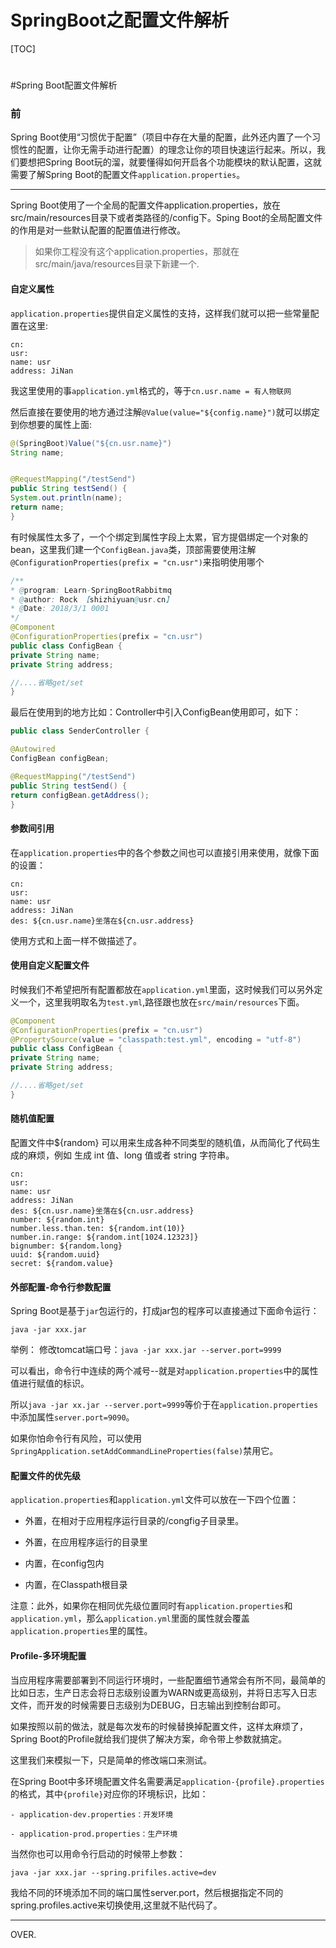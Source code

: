# SpringBoot之配置文件解析
[TOC]


#
#Spring Boot配置文件解析

### 前
Spring Boot使用“习惯优于配置”（项目中存在大量的配置，此外还内置了一个习惯性的配置，让你无需手动进行配置）的理念让你的项目快速运行起来。所以，我们要想把Spring Boot玩的溜，就要懂得如何开启各个功能模块的默认配置，这就需要了解Spring Boot的配置文件`application.properties`。


***

Spring Boot使用了一个全局的配置文件application.properties，放在src/main/resources目录下或者类路径的/config下。Sping Boot的全局配置文件的作用是对一些默认配置的配置值进行修改。

>如果你工程没有这个application.properties，那就在src/main/java/resources目录下新建一个.

#### 自定义属性

`application.properties`提供自定义属性的支持，这样我们就可以把一些常量配置在这里:

```
cn:
usr:
name: usr
address: JiNan
```

我这里使用的事`application.yml`格式的，等于`cn.usr.name = 有人物联网`

然后直接在要使用的地方通过注解`@Value(value="${config.name}")`就可以绑定到你想要的属性上面:

```java
@(SpringBoot)Value("${cn.usr.name}")
String name;


@RequestMapping("/testSend")
public String testSend() {
System.out.println(name);
return name;
}
```


有时候属性太多了，一个个绑定到属性字段上太累，官方提倡绑定一个对象的bean，这里我们建一个`ConfigBean.java`类，顶部需要使用注解`@ConfigurationProperties(prefix = "cn.usr")`来指明使用哪个


```java
/**
* @program: Learn-SpringBootRabbitmq
* @author: Rock 【shizhiyuan@usr.cn】
* @Date: 2018/3/1 0001
*/
@Component
@ConfigurationProperties(prefix = "cn.usr")
public class ConfigBean {
private String name;
private String address;

//....省略get/set
}
```

最后在使用到的地方比如：Controller中引入ConfigBean使用即可，如下：


```java
public class SenderController {

@Autowired
ConfigBean configBean;

@RequestMapping("/testSend")
public String testSend() {
return configBean.getAddress();
}

```

#### 参数间引用
在`application.properties`中的各个参数之间也可以直接引用来使用，就像下面的设置：

```
cn:
usr:
name: usr
address: JiNan
des: ${cn.usr.name}坐落在${cn.usr.address}

```

使用方式和上面一样不做描述了。


#### 使用自定义配置文件


时候我们不希望把所有配置都放在`application.yml`里面，这时候我们可以另外定义一个，这里我明取名为`test.yml`,路径跟也放在`src/main/resources`下面。


```java
@Component
@ConfigurationProperties(prefix = "cn.usr")
@PropertySource(value = "classpath:test.yml", encoding = "utf-8")
public class ConfigBean {
private String name;
private String address;

//....省略get/set
}
```


#### 随机值配置

配置文件中${random} 可以用来生成各种不同类型的随机值，从而简化了代码生成的麻烦，例如 生成 int 值、long 值或者 string 字符串。

```
cn:
usr:
name: usr
address: JiNan
des: ${cn.usr.name}坐落在${cn.usr.address}
number: ${random.int}
number.less.than.ten: ${random.int(10)}
number.in.range: ${random.int[1024.12323]}
bignumber: ${random.long}
uuid: ${random.uuid}
secret: ${random.value}
```


#### 外部配置-命令行参数配置

Spring Boot是基于`jar`包运行的，打成jar包的程序可以直接通过下面命令运行：

`java -jar xxx.jar`

举例：
修改tomcat端口号：`java -jar xxx.jar --server.port=9999`


可以看出，命令行中连续的两个减号--就是对`application.properties`中的属性值进行赋值的标识。


所以`java -jar xx.jar --server.port=9999`等价于在`application.properties`中添加属性`server.port=9090`。



如果你怕命令行有风险，可以使用`SpringApplication.setAddCommandLineProperties(false)`禁用它。



#### 配置文件的优先级

`application.properties`和`application.yml`文件可以放在一下四个位置：

- 外置，在相对于应用程序运行目录的/congfig子目录里。

- 外置，在应用程序运行的目录里

- 内置，在config包内

- 内置，在Classpath根目录


注意：此外，如果你在相同优先级位置同时有`application.properties`和`application.yml`，那么`application.yml`里面的属性就会覆盖`application.properties`里的属性。



#### Profile-多环境配置

当应用程序需要部署到不同运行环境时，一些配置细节通常会有所不同，最简单的比如日志，生产日志会将日志级别设置为WARN或更高级别，并将日志写入日志文件，而开发的时候需要日志级别为DEBUG，日志输出到控制台即可。

如果按照以前的做法，就是每次发布的时候替换掉配置文件，这样太麻烦了，Spring Boot的Profile就给我们提供了解决方案，命令带上参数就搞定。


这里我们来模拟一下，只是简单的修改端口来测试。

在Spring Boot中多环境配置文件名需要满足`application-{profile}.properties`的格式，其中`{profile}`对应你的环境标识，比如：


```
- application-dev.properties：开发环境

- application-prod.properties：生产环境
```


当然你也可以用命令行启动的时候带上参数：

`java -jar xxx.jar --spring.prifiles.active=dev`

我给不同的环境添加不同的端口属性server.port，然后根据指定不同的spring.profiles.active来切换使用,这里就不贴代码了。

***


OVER.




